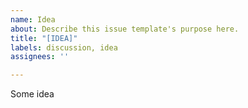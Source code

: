 ```yaml
---
name: Idea
about: Describe this issue template's purpose here.
title: "[IDEA]"
labels: discussion, idea
assignees: ''

---
```


Some idea
